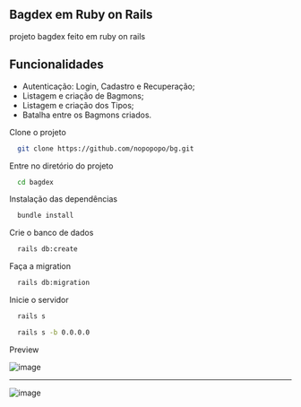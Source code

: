 ## Bagdex em Ruby on Rails

projeto bagdex feito em ruby on rails





## Funcionalidades

- Autenticação: Login, Cadastro e Recuperação;
- Listagem e criação de Bagmons;
- Listagem e criação dos Tipos;
- Batalha entre os Bagmons criados.


Clone o projeto

```bash
  git clone https://github.com/nopopopo/bg.git
```

Entre no diretório do projeto

```bash
  cd bagdex
```

Instalação das dependências

```bash
  bundle install
```

Crie o banco de dados

```bash
  rails db:create
```

Faça a migration

```bash
  rails db:migration
```

Inicie o servidor

```bash
  rails s
``` 
```bash
  rails s -b 0.0.0.0
```
Preview

![image](https://user-images.githubusercontent.com/84482264/204673075-27660da8-a96a-41cc-adc7-a3b9004df3ec.png)
________________________________________________________________________________________________________________

![image](https://user-images.githubusercontent.com/84482264/204673147-d0cfb7bc-d552-47fe-8ee7-5eeeb5399b80.png)


